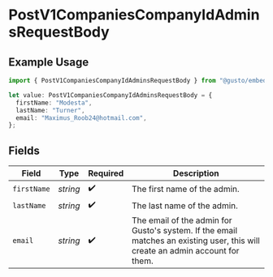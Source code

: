 # PostV1CompaniesCompanyIdAdminsRequestBody

## Example Usage

```typescript
import { PostV1CompaniesCompanyIdAdminsRequestBody } from "@gusto/embedded-api/models/operations/postv1companiescompanyidadmins.js";

let value: PostV1CompaniesCompanyIdAdminsRequestBody = {
  firstName: "Modesta",
  lastName: "Turner",
  email: "Maximus_Roob24@hotmail.com",
};
```

## Fields

| Field                                                                                                                         | Type                                                                                                                          | Required                                                                                                                      | Description                                                                                                                   |
| ----------------------------------------------------------------------------------------------------------------------------- | ----------------------------------------------------------------------------------------------------------------------------- | ----------------------------------------------------------------------------------------------------------------------------- | ----------------------------------------------------------------------------------------------------------------------------- |
| `firstName`                                                                                                                   | *string*                                                                                                                      | :heavy_check_mark:                                                                                                            | The first name of the admin.                                                                                                  |
| `lastName`                                                                                                                    | *string*                                                                                                                      | :heavy_check_mark:                                                                                                            | The last name of the admin.                                                                                                   |
| `email`                                                                                                                       | *string*                                                                                                                      | :heavy_check_mark:                                                                                                            | The email of the admin for Gusto's system. If the email matches an existing user, this will create an admin account for them. |